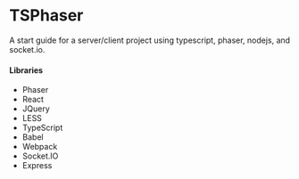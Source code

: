 # TSPhaser

A start guide for a server/client project using typescript, phaser, nodejs, and socket.io.

#### Libraries
* Phaser
* React
* JQuery
* LESS
* TypeScript
* Babel
* Webpack
* Socket.IO
* Express
